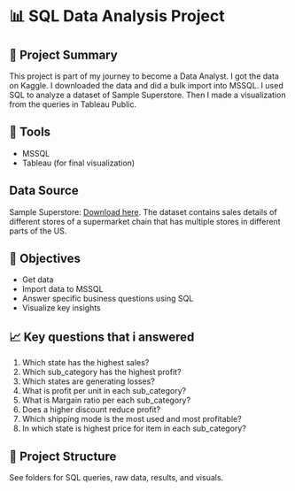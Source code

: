# 📊 SQL Data Analysis Project

## 🧠 Project Summary
This project is part of my journey to become a Data Analyst. I got the data on Kaggle. I downloaded the data and did a bulk import into MSSQL. I used SQL to analyze a dataset of Sample Superstore. Then I made a visualization from the queries in Tableau Public.

## 🔧 Tools
- MSSQL
- Tableau (for final visualization)

## Data Source
Sample Superstore: [Download here](https://www.kaggle.com/datasets/roopacalistus/superstore).
The dataset contains sales details of different stores of a supermarket chain that has multiple stores in different parts of the US.



## 📌 Objectives
- Get data
- Import data to MSSQL
- Answer specific business questions using SQL
- Visualize key insights

## 📈 Key questions that i answered
1. Which state has the highest sales?
2. Which sub_category has the highest profit?
3. Which states are generating losses?
4. What is profit per unit in each sub_category?
5. What is Margain ratio per each sub_category?
6. Does a higher discount reduce profit?
7. Which shipping mode is the most used and most profitable?
8. In which state is highest price for item in each sub_category?
   

## 📂 Project Structure
See folders for SQL queries, raw data, results, and visuals.


